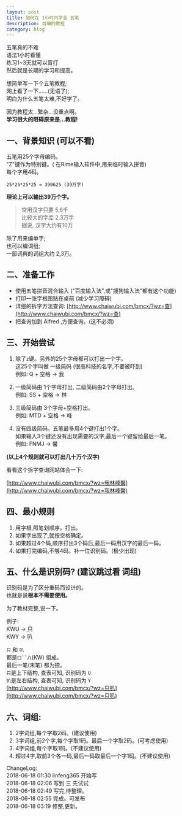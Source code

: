 ```yaml
---
layout: post
title: 如何在 1小时内学会 五笔
description: 自编的教程
category: blog
---
```


>
五笔真的不难  
语法1小时看懂    
练习1~3天就可以盲打  
然后就是长期的学习和提高。  

想简单写一下个五笔教程;   
网上看了一下……(无语了);    
明白为什么五笔太难,不好学了。    
  
因为教程太…繁杂…没重点啊。  
**学习很大的阻碍原来是…教程!**

## 一、背景知识 (可以不看)

五笔用25个字母编码。   
"Z"键作为特别键。( 在Rime输入软件中,用来临时输入拼音)  
每个字用4码。  

	25*25*25*25 = 390625 (39万字)

**理论上可以输出39万个字。**
>常用汉字只要 5,6千  
比较大的字库 2,3万字  
据说, 汉字大约有10万  

除了用来编单字;  
也可以编词组;  
一部词典的词组大约 2,3万。  



## 二、准备工作


* 使用五笔拼音混合输入 ("百度输入法",或"搜狗输入法"都有这个功能) 
* 打印一张字根图贴在桌前 (减少学习障碍)
* 详细的拆字方法查询: [http://www.chaiwubi.com/bmcx/?wz=查](http://www.chaiwubi.com/bmcx/?wz=查)
* 把查询加到 Alfred ,方便查询。(这不必须)




## 三、开始尝试

1. 除了`z`键。另外的25个字母都可以打出一个字。  
这25个字叫做 一级简码 (很高科技的名字,不要被吓到)    
例如: Q + 空格  ->  我  

2. 一级简码由 1个字母打出, 二级简码由2个字母打出。  
例如: SS + 空格 -> 林  

3. 三级简码由 3个字母+空格打出。  
例如: MTD + 空格 -> 峰  

4. 没有四级简码。五笔最多用4个键打出1个字。  
如果输入3个键还没有出现需要的汉字,最后一个键留给最后一笔。  
例如: FNMJ -> 馨  

**(以上4个规则就可以打出几十万个汉字)**

看看这个拆字查询网站体会一下:

[http://www.chaiwubi.com/bmcx/?wz=我林峰馨](http://www.chaiwubi.com/bmcx/?wz=我林峰馨)

<!--
![](media/wubi01.jpg)
-->


## 四、最小规则

1. 用字根,照笔划顺序。打出。
2. 如果字出现了,就按空格确定。
3. 如果超过4个码,顺序打出3个码后,最后一码用汉字的最后一码。
4. 如果打完编码,不够4码。补一位识别码。(极少出现)



## 五、什么是识别码? (建议跳过看 词组)

识别码是为了区分重码而设计的。  
也就是说**根本不需要使用。**  

为了教材完整,说一下。  

例子:  
KWU ->  只   
KWY -> 叭  

`只` 和 `叭`  
都是`口``八`(KW) 组成。  
最后一笔(末笔) 都为捺。  
`只`是上下结构, 查表可知, 识别码为 `U`  
`叭`是左右结构, 查表可知, 识别码为 `Y`  
[http://www.chaiwubi.com/bmcx/?wz=只叭](http://www.chaiwubi.com/bmcx/?wz=只叭)

<!--
![](media/wubi02.jpg)
-->

## 六、词组:
1. 2字词组,每个字取2码。(建议使用)  
2. 3字词组,前2个字,每个字取1码。最后一个字取2码。(可考虑使用)  
3. 4字词组,每个字取1码。(不建议使用)  
4. 超过4字,取前3个各一码,最后一码取最后一个字1码。(不建议使用)  




ChangeLog:  
2018-06-18 01:30 linfeng365 开始写  
2018-06-18 02:06 写到 三 先试试  
2018-06-18 02:49 写完,待整理。  
2018-06-18 02:55 完成。可发布  
2018-06-18 03:19 修整,更新。  